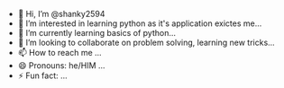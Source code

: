 - 👋 Hi, I’m @shanky2594
- 👀 I’m interested in learning python as it's application exictes me...
- 🌱 I’m currently learning basics of python...
- 💞️ I’m looking to collaborate on problem solving, learning new tricks...
- 📫 How to reach me ...
- 😄 Pronouns: he/HIM ...
- ⚡ Fun fact: ...

<!---
shanky2594/shanky2594 is a ✨ special ✨ repository because its `README.md` (this file) appears on your GitHub profile.
You can click the Preview link to take a look at your changes.
--->
